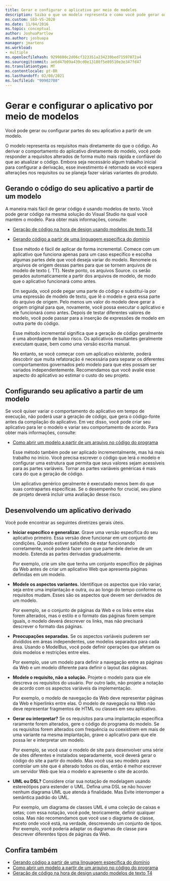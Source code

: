 ```yaml
---
title: Gerar e configurar o aplicativo por meio de modelos
description: Saiba o que um modelo representa e como você pode gerar ou configurar partes do seu aplicativo a partir de um modelo.
ms.custom: SEO-VS-2020
ms.date: 11/04/2016
ms.topic: conceptual
author: JoshuaPartlow
ms.author: joshuapa
manager: jmartens
ms.workload:
- multiple
ms.openlocfilehash: 9299880c2d06cf323351a234239bed71597072a4
ms.sourcegitcommit: ae6d47b09a439cd0e13180f5e89510e3e347fd47
ms.translationtype: MT
ms.contentlocale: pt-BR
ms.lasthandoff: 02/08/2021
ms.locfileid: "99902708"
---
```

# <a name="generate-and-configure-your-app-from-models"></a>Gerar e configurar o aplicativo por meio de modelos
Você pode gerar ou configurar partes do seu aplicativo a partir de um modelo.

 O modelo representa os requisitos mais diretamente do que o código. Ao derivar o comportamento do aplicativo diretamente do modelo, você pode responder a requisitos alterados de forma muito mais rápida e confiável do que ao atualizar o código. Embora seja necessário algum trabalho inicial para configurar a derivação, esse investimento é retornado se você espera alterações nos requisitos ou se planeja fazer várias variantes do produto.

## <a name="generating-the-code-of-your-application-from-a-model"></a>Gerando o código do seu aplicativo a partir de um modelo
 A maneira mais fácil de gerar código é usando modelos de texto. Você pode gerar código na mesma solução do Visual Studio na qual você mantém o modelo. Para obter mais informações, consulte:

- [Geração de código na hora de design usando modelos de texto T4](../modeling/design-time-code-generation-by-using-t4-text-templates.md)

- [Gerando código a partir de uma linguagem específica do domínio](../modeling/generating-code-from-a-domain-specific-language.md)

  Esse método é fácil de aplicar de forma incremental. Comece com um aplicativo que funciona apenas para um caso específico e escolha algumas partes dele que você deseja variar do modelo. Renomeie os arquivos de origem dessas partes para que se tornem arquivos de modelo de texto (. TT). Neste ponto, os arquivos Source. cs serão gerados automaticamente a partir dos arquivos de modelo, de modo que o aplicativo funcionará como antes.

  Em seguida, você pode pegar uma parte do código e substituí-la por uma expressão de modelo de texto, que lê o modelo e gera essa parte do arquivo de origem. Pelo menos um valor do modelo deve gerar a origem original para que, novamente, você possa executar o aplicativo e ele funcionará como antes. Depois de testar diferentes valores de modelo, você pode passar para a inserção de expressões de modelo em outra parte do código.

  Esse método incremental significa que a geração de código geralmente é uma abordagem de baixo risco. Os aplicativos resultantes geralmente executam quase, bem como uma versão escrita manual.

  No entanto, se você começar com um aplicativo existente, poderá descobrir que muita refatoração é necessária para separar os diferentes comportamentos governados pelo modelo para que eles possam ser variados independentemente. Recomendamos que você avalie esse aspecto do aplicativo ao estimar o custo do seu projeto.

## <a name="configuring-your-application-from-a-model"></a>Configurando seu aplicativo a partir de um modelo
 Se você quiser variar o comportamento do aplicativo em tempo de execução, não poderá usar a geração de código, que gera o código-fonte antes da compilação do aplicativo. Em vez disso, você pode criar seu aplicativo para ler o modelo e variar seu comportamento de acordo. Para obter mais informações, consulte:

- [Como abrir um modelo a partir de um arquivo no código do programa](../modeling/how-to-open-a-model-from-file-in-program-code.md)

  Esse método também pode ser aplicado incrementalmente, mas há mais trabalho no início. Você precisa escrever o código que lerá o modelo e configurar uma estrutura que permita que seus valores sejam acessíveis para as partes variáveis. Tornar as partes variáveis genéricas é mais cara do que a geração de código.

  Um aplicativo genérico geralmente é executado menos bem do que suas contrapartes específicas. Se o desempenho for crucial, seu plano de projeto deverá incluir uma avaliação desse risco.

## <a name="developing-a-derived-application"></a>Desenvolvendo um aplicativo derivado
 Você pode encontrar as seguintes diretrizes gerais úteis.

- **Iniciar específico e generalizar.** Grave uma versão específica do seu aplicativo primeiro. Essa versão deve funcionar em um conjunto de condições. Quando estiver satisfeito de estar funcionando corretamente, você poderá fazer com que parte dele derive de um modelo. Estenda as partes derivadas gradualmente.

     Por exemplo, crie um site que tenha um conjunto específico de páginas da Web antes de criar um aplicativo Web que apresenta páginas definidas em um modelo.

- **Modele os aspectos variantes.** Identifique os aspectos que irão variar, seja entre uma implantação e outra, ou ao longo do tempo conforme os requisitos mudam. Esses são os aspectos que devem ser derivados de um modelo.

     Por exemplo, se o conjunto de páginas da Web e os links entre elas forem alterados, mas o estilo e o formato das páginas forem sempre iguais, o modelo deverá descrever os links, mas não precisará descrever o formato das páginas.

- **Preocupações separadas.** Se os aspectos variáveis puderem ser divididos em áreas independentes, use modelos separados para cada área. Usando o ModelBus, você pode definir operações que afetam os dois modelos e restrições entre eles.

     Por exemplo, use um modelo para definir a navegação entre as páginas da Web e um modelo diferente para definir o layout das páginas.

- **Modele o requisito, não a solução.** Projete o modelo para que ele descreva os requisitos do usuário. Por outro lado, não projete a notação de acordo com os aspectos variáveis da implementação.

     Por exemplo, o modelo de navegação da Web deve representar páginas da Web e hiperlinks entre elas. O modelo de navegação na Web não deve representar fragmentos de HTML ou classes em seu aplicativo.

- **Gerar ou interpretar?** Se os requisitos para uma implantação específica raramente forem alterados, gere o código do programa do modelo. Se os requisitos forem alterados com frequência ou coexistirem em mais de uma variante na mesma implantação, grave o aplicativo para que ele possa ler e interpretar um modelo.

     Por exemplo, se você usar o modelo de site para desenvolver uma série de sites diferentes e instalados separadamente, você deverá gerar o código do site a partir do modelo. Mas você usa seu modelo para controlar um site que é alterado todos os dias, então é melhor escrever um servidor Web que leia o modelo e apresente o site de acordo.

- **UML ou DSL?** Considere criar sua notação de modelagem usando estereótipos para estender o UML. Defina uma DSL se não houver nenhum diagrama UML que atenda à finalidade. Mas Evite interromper a semântica padrão do UML.

     Por exemplo, um diagrama de classes UML é uma coleção de caixas e setas; com essa notação, você pode, teoricamente, definir qualquer coisa. Mas não recomendamos que você use o diagrama de classe, exceto onde você está, na verdade, descrevendo um conjunto de tipos. Por exemplo, você poderia adaptar os diagramas de classe para descrever diferentes tipos de páginas da Web.

## <a name="see-also"></a>Confira também

- [Gerando código a partir de uma linguagem específica do domínio](../modeling/generating-code-from-a-domain-specific-language.md)
- [Como abrir um modelo a partir de um arquivo no código do programa](../modeling/how-to-open-a-model-from-file-in-program-code.md)
- [Geração de código na hora de design usando modelos de texto T4](../modeling/design-time-code-generation-by-using-t4-text-templates.md)

